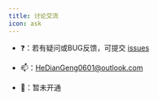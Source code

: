 ```yaml
---
title: 讨论交流
icon: ask
---
```


- ❓：若有疑问或BUG反馈，可提交 [issues](https://github.com/xiaohe0601/xiaohejs/issues)

- 📫：[HeDianGeng0601@outlook.com](mailto:HeDianGeng0601@outlook.com)

- 🐧：暂未开通